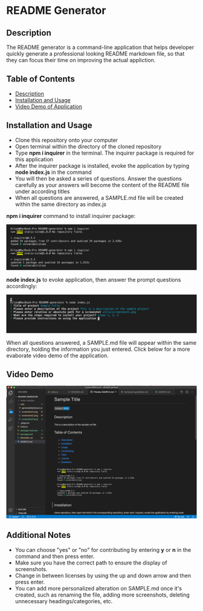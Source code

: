 # README Generator

## Description
The README generator is a command-line application that helps developer quickly generate a professional looking README markdown file, so that they can focus their time on improving the actual appliction.

## Table of Contents  
- [Description](#description)
- [Installation and Usage](#installation-and-usage)
- [Video Demo of Application](#video-demo)


## Installation and Usage
- Clone this repository onto your computer
- Open terminal within the directory of the cloned repository
- Type  **npm i inquirer**  in the terminal. The inquirer package is required for this application
- After the inquirer package is installed, evoke the application by typing  **node index.js**  in the command
- You will then be asked a series of questions. Answer the questions carefully as your answers will become the content of the README file under according titles
- When all questions are answered, a SAMPLE.md file will be created within the same directory as index.js  


**npm i inquirer** command to install inquirer package:  

![Screenshot](utils/screenshot1.png)  

**node index.js** to evoke application, then answer the prompt questions accordingly:  

![Screenshot](utils/screenshot2.png)  

When all questions answered, a SAMPLE.md file will appear within the same directory, holding the information you just entered. Click below for a more evaborate video demo of the application.

## Video Demo

[![Video Demo](utils/screenshot3.png)](https://drive.google.com/file/d/1rLssVAZtF_t-fcf5bNtJq8mpsn1h3oh9/view?usp=sharing "video demo")


## Additional Notes
- You can choose "yes" or "no" for contributing by entering  **y**  or  **n** in the command and then press enter.
- Make sure you have the correct path to ensure the display of screenshots.
- Change in between licenses by using the up and down arrow and then press enter.
- You can add more personalized alteration on SAMPLE.md once it's created, such as renaming the file, adding more screenshots, deleting unnecessary headings/categories, etc.




  
